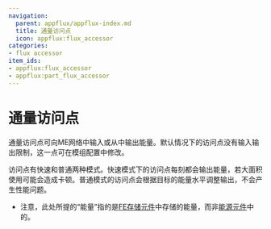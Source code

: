 ```yaml
---
navigation:
  parent: appflux/appflux-index.md
  title: 通量访问点
  icon: appflux:flux_accessor
categories:
- flux accessor
item_ids:
- appflux:flux_accessor
- appflux:part_flux_accessor
---
```


# 通量访问点

<Row>
<BlockImage id="appflux:flux_accessor" scale="8"></BlockImage>
<GameScene zoom="8" background="transparent">
  <ImportStructure src="../structure/flux_accessor.snbt"></ImportStructure>
</GameScene>
</Row>

通量访问点可向ME网络中输入或从中输出能量。默认情况下的访问点没有输入输出限制，这一点可在模组配置中修改。

访问点有快速和普通两种模式。快速模式下的访问点每刻都会输出能量，若大面积使用可能会造成卡顿。普通模式的访问点会根据目标的能量水平调整输出，不会产生性能问题。

* 注意，此处所提的“能量”指的是[FE存储元件](flux_cells.md)中存储的能量，而非[能源元件](ae2:items-blocks-machines/energy_cells.md)中的。

